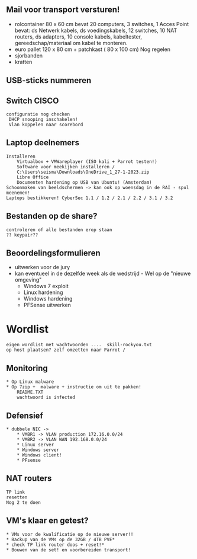 
## Mail voor transport versturen!
* rolcontainer 80 x 60 cm
  bevat 20 computers, 3 switches, 1 Acces Point
  bevat: ds Netwerk kabels, ds voedingskabels, 12 switches, 10 NAT routers, ds adapters, 10 console kabels, kabeltester, gereedschap/materiaal om kabel te monteren. 
* euro pallet 120 x 80 cm + patchkast ( 80 x 100 cm)
Nog regelen
* sjorbanden
* kratten

## USB-sticks nummeren 

## Switch CISCO
	configuratie nog checken 
	 DHCP snooping inschakelen!
	 Vlan koppelen naar scorebord

## Laptop deelnemers
	Installeren
		Virtualbox + VMWareplayer (ISO kali + Parrot testen!)
		Software voor meekijken installeren / 
		C:\Users\seisma\Downloads\OneDrive_1_27-1-2023.zip
		Libre Office
		Documenten hardening op USB van Ubuntu! (Amsterdam)
	Schoonmaken van beeldschermen -> kan ook op woensdag in de RAI - spul meenemen!
	Laptops bestikkeren! CyberSec 1.1 / 1.2 / 2.1 / 2.2 / 3.1 / 3.2 



## Bestanden op de share?
	controleren of alle bestanden erop staan
	?? keypair?? 



## Beoordelingsformulieren 
* uitwerken voor de jury
* kan eventueel in de dezelfde week als de wedstrijd - Wel op de "nieuwe omgeving"
	* Windows 7 exploit
	* Linux hardening
	* Windows hardening 
	* PFSense uitwerken

# Wordlist
````
eigen wordlist met wachtwoorden ....  skill-rockyou.txt
op host plaatsen? zelf omzetten naar Parrot / 

````
## Monitoring
````
* Op Linux malware
* Op 7zip +  malware + instructie om uit te pakken!
	README.TXT
	wachtwoord is infected
````
## Defensief
```
* dubbele NIC ->
	* VMBR1 -> VLAN production 172.16.0.0/24
	* VMBR2 -> VLAN WAN 192.168.0.0/24
	* Linux server
	* Windows server
	* Windows client!
	* PFsense
````
## NAT routers
````
TP link
resetten
Nog 2 te doen
````
## VM's klaar en getest?
```
* VMs voor de kwalificatie op de nieuwe server!!
* Backup van de VMs op de 32GB / 4TB PVE*
* check TP link router doos + reset!*
* Bouwen van de set! en voorbereiden transport!
